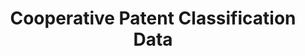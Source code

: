 ---
layout: default
bigquery: https://console.cloud.google.com/bigquery?p=patents-public-data&d=cpc&page=dataset
citation: '“Cooperative Patent Classification” by the EPO and USPTO, for public use. '
contributors: EPO, USPTO
cost: None
description: Cooperative Patent Classification Data contains the scheme and definitions
  of the Cooperative Patent Classification system for classifying patent documents.
  The CPC is the result of a partnership between the EPO and the USPTO in their joint
  effort to develop a common, internationally compatible classification system for
  technical documents, in particular patent publications, which will be used by both
  offices in the patent granting process
documentation: https://www.cooperativepatentclassification.org/cpcSchemeAndDefinitions
last_edit: Mon, 04 Apr 2022 19:07:06 GMT
location: https://www.cooperativepatentclassification.org/index
maintained_by: USPTO, EPO
schema_fields: '[''informative_references'', ''not_allocatable'', ''residual_references'',
  ''limitingReferences'', ''informativeReferences'', ''sizeCache'', ''breakdown_code'',
  ''titlePart'', ''definition'', ''additional_only'', ''ipcConcordant'', ''child_groups'',
  ''glossary'', ''dateRevised'', ''symbol'', ''title_part'', ''date_revised'', ''breakdownCode'',
  ''titleFull'', ''ipc_concordant'', ''residualReferences'', ''applicationReferences'',
  ''notAllocatable'', ''level'', ''application_references'', ''children'', ''childGroups'',
  ''parents'', ''synonyms'', ''title_full'', ''limiting_references'', ''status'']'
shortname: cooperative_patent_classification
tags:
- patents
- science
title: Cooperative Patent Classification Data
uuid: 984374a7-16e9-4b35-9445-458daceb01bf
---